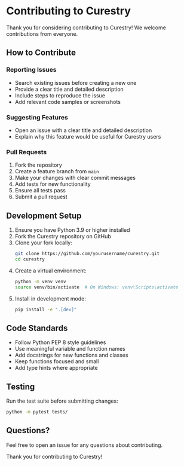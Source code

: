 # Contributing to Curestry

Thank you for considering contributing to Curestry! We welcome contributions from everyone.

## How to Contribute

### Reporting Issues

- Search existing issues before creating a new one
- Provide a clear title and detailed description
- Include steps to reproduce the issue
- Add relevant code samples or screenshots

### Suggesting Features

- Open an issue with a clear title and detailed description
- Explain why this feature would be useful for Curestry users

### Pull Requests

1. Fork the repository
2. Create a feature branch from `main`
3. Make your changes with clear commit messages
4. Add tests for new functionality
5. Ensure all tests pass
6. Submit a pull request

## Development Setup

1. Ensure you have Python 3.9 or higher installed
2. Fork the Curestry repository on GitHub
3. Clone your fork locally:
   ```bash
   git clone https://github.com/yourusername/curestry.git
   cd curestry
   ```
4. Create a virtual environment:
   ```bash
   python -m venv venv
   source venv/bin/activate  # On Windows: venv\Scripts\activate
   ```
5. Install in development mode:
   ```bash
   pip install -e ".[dev]"
   ```

## Code Standards

- Follow Python PEP 8 style guidelines
- Use meaningful variable and function names
- Add docstrings for new functions and classes
- Keep functions focused and small
- Add type hints where appropriate

## Testing

Run the test suite before submitting changes:
```bash
python -m pytest tests/
```

## Questions?

Feel free to open an issue for any questions about contributing.

Thank you for contributing to Curestry!